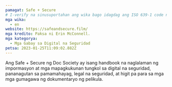 ```yaml
---
pamagat: Safe + Secure
# I-verify na sinusuportahan ang wika bago idagdag ang ISO 639-1 code nito dito. walang country code, ibig sabihin, ms sa halip na ms_MY.
mga wika:
  - en
website: https://safeandsecure.film/
mga kredito: Paksa ni Erin McConnell.
mga kategorya:
  - Mga Gabay sa Digital na Seguridad
petsa: 2023-01-25T11:09:02.882Z
---
```

Ang Safe + Secure ng Doc Society ay isang handbook na naglalaman ng impormasyon at mga mapagkukunan tungkol sa digital na seguridad, pananagutan sa pamamahayag, legal na seguridad, at higit pa para sa mga mga gumagawa ng dokumentaryo ng pelikula.